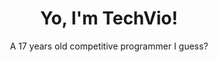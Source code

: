 <div align=center>
 
<h1>Yo, I'm TechVio!</h1>

<p>A 17 years old competitive programmer I guess?</p> 
</div>
